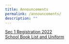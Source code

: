 ```yaml
---
title: Announcements
permalink: /announcements/
description: ""
---
```

[Sec 1 Registration 2022](https://kentridgesec.moe.edu.sg/school-information/Sec-1-Registration-2022/)<br>
[School Book List and Uniform](/school-information/administrative-matters/school-book-list-uniform/)